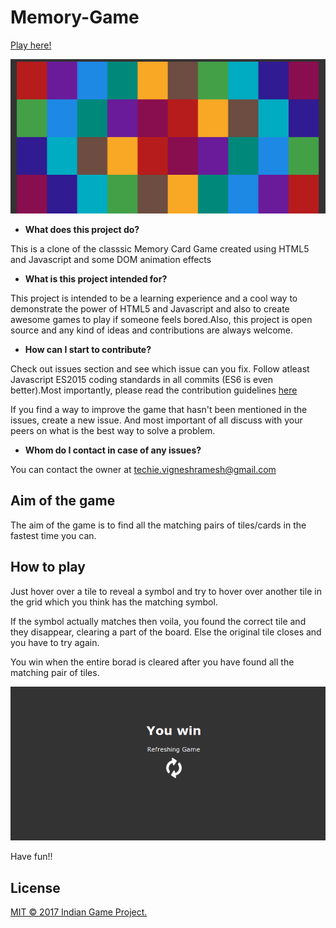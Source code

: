 # Memory-Game
[Play here!](http://igameproject.com/Memory-Game/)

![GameStarts](readme_images/GameStart.png)

* __What does this project do?__

This is a clone of the classsic Memory Card Game created using HTML5 and Javascript and some DOM animation effects

* __What is this project intended for?__

This project is intended to be a learning experience and a cool way to demonstrate the power of HTML5 and Javascript and also to create awesome games to play if someone feels bored.Also, this project is open source and any kind of ideas and contributions are always welcome.

* __How can I start to contribute?__

Check out issues section and see which issue can you fix. Follow atleast Javascript ES2015 coding standards in all commits (ES6 is even better).Most importantly, please read the contribution guidelines [here](https://github.com/igameproject/Memory-Game/blob/master/contributing.md)

If you find a way to improve the game that hasn't been mentioned in the issues, create a new issue. And most important of all discuss with your peers on what is the best way to solve a problem.

* __Whom do I contact in case of any issues?__

You can contact the owner at  techie.vigneshramesh@gmail.com 

## Aim of the game

The aim of the game is to find all the matching pairs of tiles/cards in the fastest time you can.

## How to play

Just hover over a tile to reveal a symbol and try to hover over another tile in the grid which you think has the matching symbol.

If the symbol actually matches then voila, you found the correct tile and they disappear, clearing a part of the board.
Else the original tile closes and you have to try again.

You win when the entire borad is cleared after you have found all the matching pair of tiles.

![GameEnds](readme_images/GameEnds.png)

Have fun!!


## License

[MIT © 2017 Indian Game Project.](../LICENSE)

